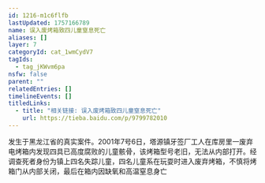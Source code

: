 ```yaml
---
id: 1216-m1c6flfb
lastUpdated: 1757166789
name: 误入废烤箱致四儿童窒息死亡
aliases: []
layer: 7
categoryId: cat_1wmCydV7
tagIds:
  - tag_jKWvm6pa
nsfw: false
parent: ""
relatedEntries: []
timelineEvents: []
titledLinks:
  - title: "相关链接: 误入废烤箱致四儿童窒息死亡"
    url: https://tieba.baidu.com/p/9799782010
---
```


发生于黑龙江省的真实案件。2001年7号6日，塔源镇牙签厂工人在库房里一废弃电烤箱内发现四具已高度腐败的儿童骸骨，该烤箱型号老旧，无法从内部打开。经调查死者身份为镇上四名失踪儿童，四名儿童系在玩耍时进入废弃烤箱，不慎将烤箱门从内部关闭，最后在箱内因缺氧和高温窒息身亡